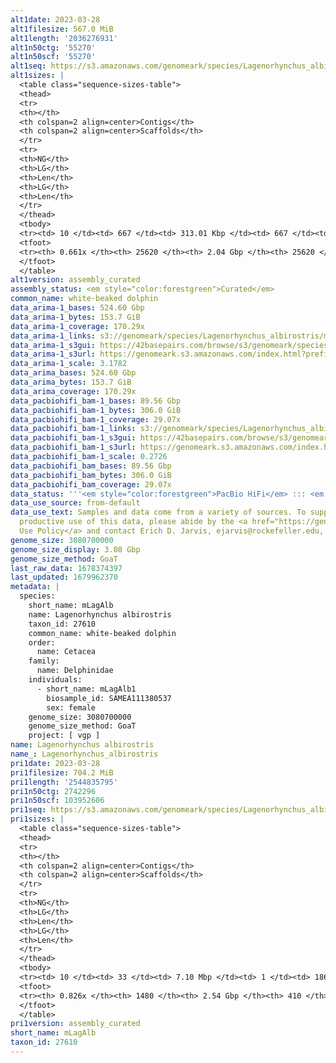 ```yaml
---
alt1date: 2023-03-28
alt1filesize: 567.0 MiB
alt1length: '2036276931'
alt1n50ctg: '55270'
alt1n50scf: '55270'
alt1seq: https://s3.amazonaws.com/genomeark/species/Lagenorhynchus_albirostris/mLagAlb1/assembly_curated/mLagAlb1.alt.cur.20230328.fasta.gz
alt1sizes: |
  <table class="sequence-sizes-table">
  <thead>
  <tr>
  <th></th>
  <th colspan=2 align=center>Contigs</th>
  <th colspan=2 align=center>Scaffolds</th>
  </tr>
  <tr>
  <th>NG</th>
  <th>LG</th>
  <th>Len</th>
  <th>LG</th>
  <th>Len</th>
  </tr>
  </thead>
  <tbody>
  <tr><td> 10 </td><td> 667 </td><td> 313.01 Kbp </td><td> 667 </td><td> 313.01 Kbp </td></tr><tr><td> 20 </td><td> 1925 </td><td> 199.32 Kbp </td><td> 1925 </td><td> 199.32 Kbp </td></tr><tr><td> 30 </td><td> 3817 </td><td> 134.77 Kbp </td><td> 3817 </td><td> 134.77 Kbp </td></tr><tr><td> 40 </td><td> 6641 </td><td> 89.10 Kbp </td><td> 6641 </td><td> 89.10 Kbp </td></tr><tr style="background-color:#cccccc;"><td> 50 </td><td> 11052 </td><td> 55.27 Kbp </td><td> 11052 </td><td> 55.27 Kbp </td></tr><tr><td> 60 </td><td> 18319 </td><td> 33.05 Kbp </td><td> 18319 </td><td> 33.05 Kbp </td></tr><tr><td> 70 </td><td> 0 </td><td>  </td><td> 0 </td><td>  </td></tr><tr><td> 80 </td><td> 0 </td><td>  </td><td> 0 </td><td>  </td></tr><tr><td> 90 </td><td> 0 </td><td>  </td><td> 0 </td><td>  </td></tr><tr><td> 100 </td><td> 0 </td><td>  </td><td> 0 </td><td>  </td></tr></tbody>
  <tfoot>
  <tr><th> 0.661x </th><th> 25620 </th><th> 2.04 Gbp </th><th> 25620 </th><th> 2.04 Gbp </th></tr>
  </tfoot>
  </table>
alt1version: assembly_curated
assembly_status: <em style="color:forestgreen">Curated</em>
common_name: white-beaked dolphin
data_arima-1_bases: 524.60 Gbp
data_arima-1_bytes: 153.7 GiB
data_arima-1_coverage: 170.29x
data_arima-1_links: s3://genomeark/species/Lagenorhynchus_albirostris/mLagAlb1/genomic_data/arima/<br>
data_arima-1_s3gui: https://42basepairs.com/browse/s3/genomeark/species/Lagenorhynchus_albirostris/mLagAlb1/genomic_data/arima/
data_arima-1_s3url: https://genomeark.s3.amazonaws.com/index.html?prefix=species/Lagenorhynchus_albirostris/mLagAlb1/genomic_data/arima/
data_arima-1_scale: 3.1782
data_arima_bases: 524.60 Gbp
data_arima_bytes: 153.7 GiB
data_arima_coverage: 170.29x
data_pacbiohifi_bam-1_bases: 89.56 Gbp
data_pacbiohifi_bam-1_bytes: 306.0 GiB
data_pacbiohifi_bam-1_coverage: 29.07x
data_pacbiohifi_bam-1_links: s3://genomeark/species/Lagenorhynchus_albirostris/mLagAlb1/genomic_data/pacbio_hifi/<br>
data_pacbiohifi_bam-1_s3gui: https://42basepairs.com/browse/s3/genomeark/species/Lagenorhynchus_albirostris/mLagAlb1/genomic_data/pacbio_hifi/
data_pacbiohifi_bam-1_s3url: https://genomeark.s3.amazonaws.com/index.html?prefix=species/Lagenorhynchus_albirostris/mLagAlb1/genomic_data/pacbio_hifi/
data_pacbiohifi_bam-1_scale: 0.2726
data_pacbiohifi_bam_bases: 89.56 Gbp
data_pacbiohifi_bam_bytes: 306.0 GiB
data_pacbiohifi_bam_coverage: 29.07x
data_status: '''<em style="color:forestgreen">PacBio HiFi</em> ::: <em style="color:forestgreen">Arima</em>'''
data_use_source: from-default
data_use_text: Samples and data come from a variety of sources. To support fair and
  productive use of this data, please abide by the <a href="https://genome10k.soe.ucsc.edu/data-use-policies/">Data
  Use Policy</a> and contact Erich D. Jarvis, ejarvis@rockefeller.edu, with any questions.
genome_size: 3080700000
genome_size_display: 3.08 Gbp
genome_size_method: GoaT
last_raw_data: 1678374397
last_updated: 1679962370
metadata: |
  species:
    short_name: mLagAlb
    name: Lagenorhynchus albirostris
    taxon_id: 27610
    common_name: white-beaked dolphin
    order:
      name: Cetacea
    family:
      name: Delphinidae
    individuals:
      - short_name: mLagAlb1
        biosample_id: SAMEA111380537
        sex: female
    genome_size: 3080700000
    genome_size_method: GoaT
    project: [ vgp ]
name: Lagenorhynchus albirostris
name_: Lagenorhynchus_albirostris
pri1date: 2023-03-28
pri1filesize: 704.2 MiB
pri1length: '2544835795'
pri1n50ctg: 2742296
pri1n50scf: 103952606
pri1seq: https://s3.amazonaws.com/genomeark/species/Lagenorhynchus_albirostris/mLagAlb1/assembly_curated/mLagAlb1.pri.cur.20230328.fasta.gz
pri1sizes: |
  <table class="sequence-sizes-table">
  <thead>
  <tr>
  <th></th>
  <th colspan=2 align=center>Contigs</th>
  <th colspan=2 align=center>Scaffolds</th>
  </tr>
  <tr>
  <th>NG</th>
  <th>LG</th>
  <th>Len</th>
  <th>LG</th>
  <th>Len</th>
  </tr>
  </thead>
  <tbody>
  <tr><td> 10 </td><td> 33 </td><td> 7.10 Mbp </td><td> 1 </td><td> 186.27 Mbp </td></tr><tr><td> 20 </td><td> 82 </td><td> 5.57 Mbp </td><td> 3 </td><td> 148.38 Mbp </td></tr><tr><td> 30 </td><td> 146 </td><td> 4.23 Mbp </td><td> 5 </td><td> 132.31 Mbp </td></tr><tr><td> 40 </td><td> 224 </td><td> 3.57 Mbp </td><td> 8 </td><td> 110.72 Mbp </td></tr><tr style="background-color:#cccccc;"><td> 50 </td><td> 323 </td><td style="background-color:#88ff88;"> 2.74 Mbp </td><td> 11 </td><td style="background-color:#88ff88;"> 103.95 Mbp </td></tr><tr><td> 60 </td><td> 455 </td><td> 2.00 Mbp </td><td> 14 </td><td> 88.54 Mbp </td></tr><tr><td> 70 </td><td> 648 </td><td> 1.24 Mbp </td><td> 17 </td><td> 82.34 Mbp </td></tr><tr><td> 80 </td><td> 1032 </td><td> 434.87 Kbp </td><td> 63 </td><td> 0.94 Mbp </td></tr><tr><td> 90 </td><td> 0 </td><td>  </td><td> 0 </td><td>  </td></tr><tr><td> 100 </td><td> 0 </td><td>  </td><td> 0 </td><td>  </td></tr></tbody>
  <tfoot>
  <tr><th> 0.826x </th><th> 1480 </th><th> 2.54 Gbp </th><th> 410 </th><th> 2.54 Gbp </th></tr>
  </tfoot>
  </table>
pri1version: assembly_curated
short_name: mLagAlb
taxon_id: 27610
---
```

